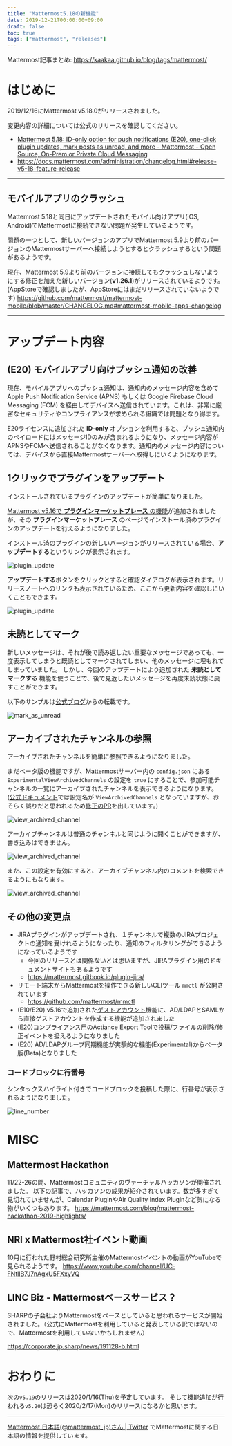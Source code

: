 ```yaml
---
title: "Mattermost5.18の新機能"
date: 2019-12-21T00:00:00+09:00
draft: false
toc: true
tags: ["mattermost", "releases"]
---
```


Mattermost記事まとめ: https://kaakaa.github.io/blog/tags/mattermost/

# はじめに

2019/12/16にMattermost v5.18.0がリリースされました。

変更内容の詳細については公式のリリースを確認してください。

* [Mattermost 5\.18: ID\-only option for push notifications \(E20\), one\-click plugin updates, mark posts as unread, and more \- Mattermost \- Open Source, On\-Prem or Private Cloud Messaging](https://mattermost.com/blog/mattermost-5-18-id-only-option-for-push-notifications-one-click-plugin-updates-mark-posts-unread-and-more/)
* https://docs.mattermost.com/administration/changelog.html#release-v5-18-feature-release

---

## モバイルアプリのクラッシュ

Mattemrost 5.18と同日にアップデートされたモバイル向けアプリ(iOS, Android)でMattermostに接続できない問題が発生しているようです。

問題の一つとして、新しいバージョンのアプリでMattermost 5.9より前のバージョンのMattermostサーバーへ接続しようとするとクラッシュするという問題があるようです。

現在、Mattermost 5.9より前のバージョンに接続してもクラッシュしないようにする修正を加えた新しいバージョン(**v1.26.1**)がリリースされているようです。(AppStoreで確認しましたが、AppStoreにはまだリリースされていないようです)
https://github.com/mattermost/mattermost-mobile/blob/master/CHANGELOG.md#mattermost-mobile-apps-changelog

---

# アップデート内容

## (E20) モバイルアプリ向けプッシュ通知の改善

現在、モバイルアプリへのプッシュ通知は、通知内のメッセージ内容を含めてApple Push Notification Service (APNS) もしくは Google Firebase Cloud Messaging (FCM) を経由してデバイスへ送信されています。これは、非常に厳密なセキュリティやコンプライアンスが求められる組織では問題となり得ます。

E20ライセンスに追加された **ID-only** オプションを利用すると、プッシュ通知内のペイロードにはメッセージIDのみが含まれるようになり、メッセージ内容がAPNSやFCMへ送信されることがなくなります。通知内のメッセージ内容については、デバイスから直接Mattermostサーバーへ取得しにいくようになります。

## 1クリックでプラグインをアップデート

インストールされているプラグインのアップデートが簡単になりました。

[Mattermost v5.16で **プラグインマーケットプレース** の機能](https://kaakaa.github.io/blog/posts/mattermost/releases-5.16/#%E3%83%97%E3%83%A9%E3%82%B0%E3%82%A4%E3%83%B3%E3%83%9E%E3%83%BC%E3%82%B1%E3%83%83%E3%83%88%E3%83%97%E3%83%AC%E3%83%BC%E3%82%B9)が追加されましたが、その **プラグインマーケットプレース** のページでインストール済のプラグインのアップデートを行えるようになりました。

インストール済のプラグインの新しいバージョンがリリースされている場合、**アップデートする**というリンクが表示されます。

![plugin_update](https://kaakaa.github.io/blog/images/posts/mattermost/releases-5.18/plugin_update_1.png)

**アップデートする**ボタンをクリックとすると確認ダイアログが表示されます。リリースノートへのリンクも表示されているため、ここから更新内容を確認しにいくこともできます。

![plugin_update](https://kaakaa.github.io/blog/images/posts/mattermost/releases-5.18/plugin_update_2.png)

## 未読としてマーク
新しいメッセージは、それが後で読み返したい重要なメッセージであっても、一度表示してしまうと既読としてマークされてしまい、他のメッセージに埋もれてしまっていました。
しかし、今回のアップデートにより追加された **未読としてマークする** 機能を使うことで、後で見返したいメッセージを再度未読状態に戻すことができます。

以下のサンプルは[公式ブログ](https://mattermost.com/blog/mattermost-5-18-id-only-option-for-push-notifications-one-click-plugin-updates-mark-posts-unread-and-more/)からの転載です。

![mark_as_unread](https://kaakaa.github.io/blog/images/posts/mattermost/releases-5.18/mark_as_unread.gif)


## アーカイブされたチャンネルの参照

アーカイブされたチャンネルを簡単に参照できるようになりました。

まだベータ版の機能ですが、Mattermostサーバー内の `config.json` にある `ExperimentalViewArchivedChannels` の設定を `true` にすることで、参加可能チャンネルの一覧にアーカイブされたチャンネルを表示できるようになります。
([公式ドキュメント](https://docs.mattermost.com/administration/config-settings.html#allow-users-to-view-archived-channels-beta)では設定名が `ViewArchivedChannels` となっていますが、おそらく誤りだと思われるため[修正のPR](https://github.com/mattermost/docs/pull/3278)を出しています。)

![view_archived_channel](https://kaakaa.github.io/blog/images/posts/mattermost/releases-5.18/view_archivec_channel_1.png)

アーカイブチャンネルは普通のチャンネルと同じように開くことができますが、書き込みはできません。

![view_archived_channel](https://kaakaa.github.io/blog/images/posts/mattermost/releases-5.18/view_archivec_channel_2.png)

また、この設定を有効にすると、アーカイブチャンネル内のコメントを検索できるようにもなります。

![view_archived_channel](https://kaakaa.github.io/blog/images/posts/mattermost/releases-5.18/view_archivec_channel_3.png)


## その他の変更点
* JIRAプラグインがアップデートされ、１チャンネルで複数のJIRAプロジェクトの通知を受けれるようになったり、通知のフィルタリングができるようになっているようです
  * 今回のリリースとは関係ないとは思いますが、JIRAプラグイン用のドキュメントサイトもあるようです
  * https://mattermost.gitbook.io/plugin-jira/
* リモート端末からMattermostを操作できる新しいCLIツール `mmctl` が公開されています
  * https://github.com/mattermost/mmctl
* (E10/E20) v5.16で追加された[ゲストアカウント](https://kaakaa.github.io/blog/posts/mattermost/releases-5.16/#e10-20-%E3%82%B2%E3%82%B9%E3%83%88%E3%82%A2%E3%82%AB%E3%82%A6%E3%83%B3%E3%83%88)機能に、AD/LDAPとSAMLから直接ゲストアカウントを作成する機能が追加されました
* (E20)コンプライアンス用のActiance Export Toolで投稿/ファイルの削除/修正イベントを扱えるようになりました
* (E20) AD/LDAPグループ同期機能が実験的な機能(Experimental)からベータ版(Beta)となりました

### コードブロックに行番号

シンタックスハイライト付きでコードブロックを投稿した際に、行番号が表示されるようになりました。

![line_number](https://kaakaa.github.io/blog/images/posts/mattermost/releases-5.18/line_number.png)

# MISC

## Mattermost Hackathon
11/22-26の間、Mattermostコミュニティのヴァーチャルハッカソンが開催されました。
以下の記事で、ハッカソンの成果が紹介されています。数が多すぎて見切れていませんが、Calendar PluginやAir Quality Index Pluginなど気になる物がいくつもあります。
https://mattermost.com/blog/mattermost-hackathon-2019-highlights/

## NRI x Mattermost社イベント動画

10月に行われた野村総合研究所主催のMattermostイベントの動画がYouTubeで見られるようです。
https://www.youtube.com/channel/UC-FNtllB7J7nAgxU5FXxyVQ

## LINC Biz - Mattermostベースサービス？

SHARPの子会社よりMattermostをベースとしていると思われるサービスが開始されました。（公式にMattermostを利用していると発表している訳ではないので、Mattermostを利用していないかもしれません）

https://corporate.jp.sharp/news/191128-b.html

# おわりに

次の`v5.19`のリリースは2020/1/16(Thu)を予定しています。
そして機能追加が行われる`v5.20`は恐らく2020/2/17(Mon)のリリースになるかと思います。

---

[Mattermost 日本語\(@mattermost\_jp\)さん \| Twitter](https://twitter.com/mattermost_jp?lang=ja) でMattermostに関する日本語の情報を提供しています。
